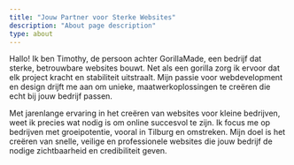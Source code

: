 ```yaml
---
title: "Jouw Partner voor Sterke Websites"
description: "About page description"
type: about
---
```



Hallo! Ik ben Timothy, de persoon achter GorillaMade, een bedrijf dat sterke, betrouwbare websites bouwt. Net als een gorilla zorg ik ervoor dat elk project kracht en stabiliteit uitstraalt. Mijn passie voor webdevelopment en design drijft me aan om unieke, maatwerkoplossingen te creëren die echt bij jouw bedrijf passen.

Met jarenlange ervaring in het creëren van websites voor kleine bedrijven, weet ik precies wat nodig is om online succesvol te zijn. Ik focus me op bedrijven met groeipotentie, vooral in Tilburg en omstreken. Mijn doel is het creëren van snelle, veilige en professionele websites die jouw bedrijf de nodige zichtbaarheid en credibiliteit geven.